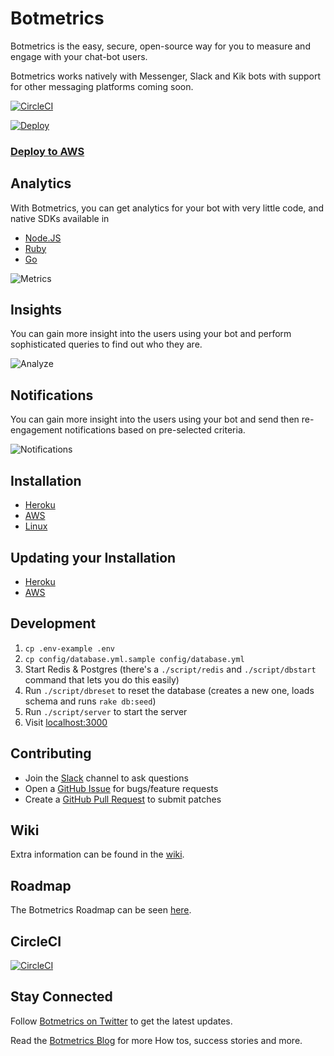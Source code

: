 # Botmetrics

Botmetrics is the easy, secure, open-source way for you to measure and
engage with your chat-bot users.

Botmetrics works natively with Messenger, Slack and Kik bots with
support for other messaging platforms coming soon.

[![CircleCI](https://circleci.com/gh/botmetrics/botmetrics/tree/master.svg?style=svg)](https://circleci.com/gh/botmetrics/botmetrics/tree/master)

[![Deploy](https://www.herokucdn.com/deploy/button.svg)](https://heroku.com/deploy?template=https://github.com/botmetrics/botmetrics)

### [Deploy to AWS](#deploying-botmetrics-to-aws-with-convox)

## Analytics

With Botmetrics, you can get analytics for your bot with very little
code, and native SDKs available in

* [Node.JS](https://github.com/botmetrics/botmetrics.js)
* [Ruby](https://github.com/botmetrics/botmetrics-rb)
* [Go](https://github.com/botmetrics/go-botmetrics)

![Metrics](https://github.com/botmetrics/botmetrics/raw/master/app/assets/images/homepage/metrics.png)

## Insights

You can gain more insight into the users using your bot and perform
sophisticated queries to find out who they are.

![Analyze](https://github.com/botmetrics/botmetrics/raw/master/app/assets/images/homepage/analyze.png)

## Notifications

You can gain more insight into the users using your bot and send then
re-engagement notifications based on pre-selected criteria.

![Notifications](https://github.com/botmetrics/botmetrics/raw/master/app/assets/images/homepage/notifications.png)

## Installation

* [Heroku](https://botmetrics.readme.io/docs/running-botmetrics-on-heroku#section-deploying-botmetrics-to-heroku)
* [AWS](https://botmetrics.readme.io/docs/production-on-amazon-web-services#section-deploying-botmetrics-to-aws-with-convox)
* [Linux](https://botmetrics.readme.io/docs/running-botmetrics-on-linux#section-installing-botmetrics-for-production-on-linux)

## Updating your Installation

* [Heroku](https://botmetrics.readme.io/docs/running-botmetrics-on-linux#section-installing-botmetrics-for-production-on-linux)
* [AWS](https://botmetrics.readme.io/docs/production-on-amazon-web-services#section-updating-your-aws-installation)

## Development

1. `cp .env-example .env`
2. `cp config/database.yml.sample config/database.yml`
3. Start Redis & Postgres (there's a `./script/redis` and
   `./script/dbstart` command that lets you do this easily)
4. Run `./script/dbreset` to reset the database (creates a new one,
   loads schema and runs `rake db:seed`)
5. Run `./script/server` to start the server
6. Visit [localhost:3000](http://localhost:3000)

## Contributing

* Join the [Slack](https://slack.getbotmetrics.com) channel to ask questions
* Open a [GitHub Issue](https://github.com/botmetrics/botmetrics/issues/new) for bugs/feature requests
* Create a [GitHub Pull Request](https://help.github.com/articles/using-pull-requests/) to submit patches

## Wiki

Extra information can be found in the [wiki](https://github.com/botmetrics/botmetrics/wiki).

## Roadmap

The Botmetrics Roadmap can be seen
[here](https://github.com/botmetrics/botmetrics/projects/1).

## CircleCI

[![CircleCI](https://circleci.com/gh/botmetrics/botmetrics/tree/master.svg?style=svg)](https://circleci.com/gh/botmetrics/botmetrics/tree/master)

## Stay Connected

Follow [Botmetrics on Twitter](https://www.twitter.com/getbotmetrics/?utm_source=github&utm_campaign=repo&utm_keyword=botmetrics_repo) to get the latest updates.

Read the [Botmetrics Blog](http://blog.getbotmetrics.com/?utm_source=github&utm_campaign=repo&utm_keyword=botmetrics_repo) for more How tos, success stories and more.
